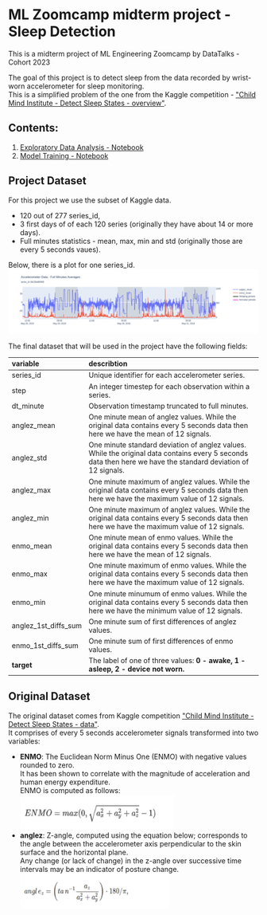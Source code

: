 # ML Zoomcamp midterm project - Sleep Detection
This is a midterm project of ML Engineering Zoomcamp by DataTalks - Cohort 2023

The goal of this project is to detect sleep from the data recorded by wrist-worn accelerometer for sleep monitoring.<br>
This is a simplified problem of the one from the Kaggle competition - ["Child Mind Institute - Detect Sleep States - overview"](https://www.kaggle.com/competitions/child-mind-institute-detect-sleep-states).

## Contents:
1. [Exploratory Data Analysis - Notebook](https://github.com/Olks/mlzoomcamp-midterm-project/blob/main/sleep_detection_eda.ipynb)
2. [Model Training - Notebook](https://github.com/Olks/mlzoomcamp-midterm-project/blob/main/model_training.ipynb)


## Project Dataset
For this project we use the subset of Kaggle data.<br>
- 120 out of 277 series_id,
- 3 first days of of each 120 series (originally they have about 14 or more days).<br>
- Full minutes statistics - mean, max, min and std (originally those are every 5 seconds vaues).<br>

Below, there is a plot for one series_id. 
<img src="series_plot.png"/>

The final dataset that will be used in the project have the following fields:

| variable | describtion |
|:---|:---|
| series_id | Unique identifier for each accelerometer series. |
| step | An integer timestep for each observation within a series. |
|dt_minute| Observation timestamp truncated to full minutes. |
|anglez_mean | One minute mean of anglez values. While the original data contains every 5 seconds data then here we have the mean of 12 signals. |
|anglez_std | One minute standard deviation of anglez values. While the original data contains every 5 seconds data then here we have the standard deviation of 12 signals.	
| anglez_max  | One minute maximum of anglez values. While the original data contains every 5 seconds data then here we have the maximum value of 12 signals. |	
| anglez_min | One minute maximum of anglez values. While the original data contains every 5 seconds data then here we have the maximum value of 12 signals. |	
| enmo_mean	| One minute mean of enmo values. While the original data contains every 5 seconds data then here we have the mean of 12 signals. |
| enmo_max | One minute maximum of enmo values. While the original data contains every 5 seconds data then here we have the maximum value of 12 signals. |	
| enmo_min | One minute minumum of enmo values. While the original data contains every 5 seconds data then here we have the minimum value of 12 signals. |	
| anglez_1st_diffs_sum | One minute sum of first differences of anglez values. |
| enmo_1st_diffs_sum | One minute sum of first differences of enmo values. |	
| <b>target</b> | The label of one of three values: <b>0 - awake, 1 - asleep, 2 - device not worn.</b> |

## Original Dataset


The original dataset comes from Kaggle competition ["Child Mind Institute - Detect Sleep States - data"](https://www.kaggle.com/competitions/child-mind-institute-detect-sleep-states/data).<br>
It comprises of every 5 seconds accelerometer signals transformed into two variables:
- <b>ENMO</b>: The Euclidean Norm Minus One (ENMO) with negative values rounded to zero.
  <br>It has been shown to correlate with the magnitude of acceleration and human energy expenditure.
  <br>ENMO is computed as follows:<br>
  <!-- width="350" height="350" -->
  <img src="enmo.jpg" width="310" height="70"/>
- <b>anglez</b>: Z-angle, computed using the equation below; corresponds to the angle between the accelerometer axis perpendicular to the skin surface and the horizontal plane.
  <br>Any change (or lack of change) in the z-angle over successive time intervals may be an indicator of posture change.<br>
  <img src="anglez.jpg" width="300" height="70"/>





